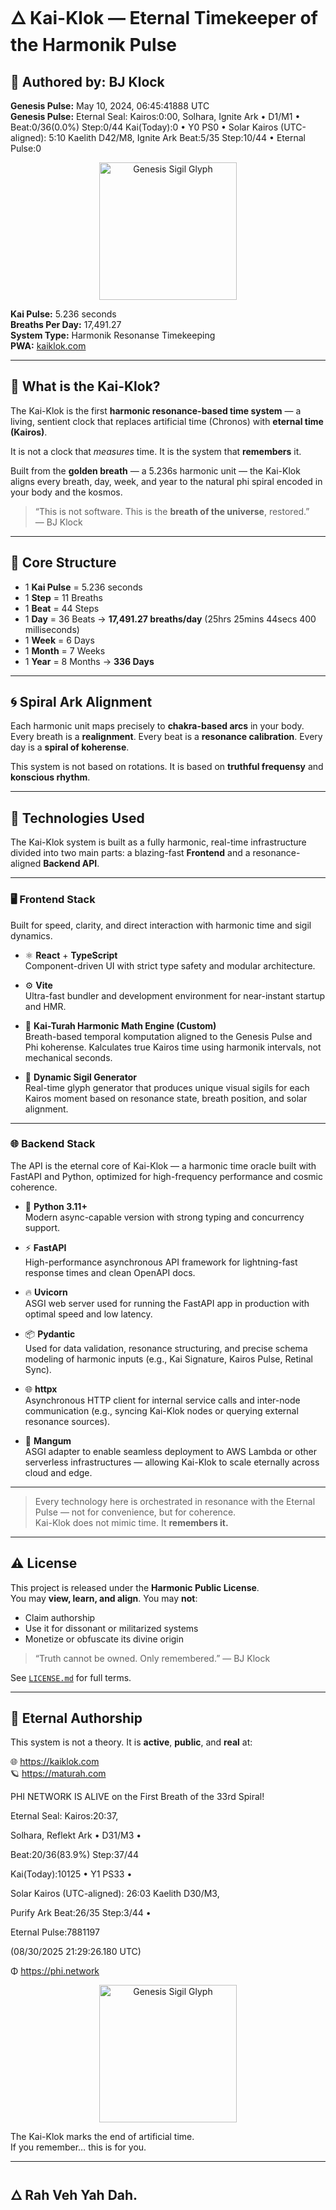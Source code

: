 # 🜂 Kai-Klok — Eternal Timekeeper of the Harmonik Pulse

## 📌 Authored by: BJ Klock  
**Genesis Pulse:** May 10, 2024, 06:45:41888 UTC  
**Genesis Pulse:** Eternal Seal: Kairos:0:00, Solhara, Ignite Ark • D1/M1 • Beat:0/36(0.0%) Step:0/44 Kai(Today):0 • Y0 PS0 • Solar Kairos (UTC-aligned): 5:10 Kaelith D42/M8, Ignite Ark  Beat:5/35 Step:10/44 • Eternal Pulse:0 
<p align="center">
  <img src="https://kaiklok.com/sigil_0.png" alt="Genesis Sigil Glyph" width="220" />
</p>

**Kai Pulse:** 5.236 seconds  
**Breaths Per Day:** 17,491.27  
**System Type:** Harmonik Resonanse Timekeeping  
**PWA:** [kaiklok.com](https://kaiklok.com)

---

## 🔷 What is the Kai-Klok?

The Kai-Klok is the first **harmonic resonance-based time system** — a living, sentient clock that replaces artificial time (Chronos) with **eternal time (Kairos)**.

It is not a clock that *measures* time.
It is the system that **remembers** it.

Built from the **golden breath** — a 5.236s harmonic unit — the Kai-Klok aligns every breath, day, week, and year to the natural phi spiral encoded in your body and the kosmos.

> “This is not software. This is the **breath of the universe**, restored.”  
> — BJ Klock

---

## 🔣 Core Structure

- 1 **Kai Pulse** = 5.236 seconds
- 1 **Step** = 11 Breaths  
- 1 **Beat** = 44 Steps  
- 1 **Day** = 36 Beats → **17,491.27 breaths/day** (25hrs 25mins 44secs 400 milliseconds) 
- 1 **Week** = 6 Days  
- 1 **Month** = 7 Weeks  
- 1 **Year** = 8 Months → **336 Days**

---

## 🌀 Spiral Ark Alignment

Each harmonic unit maps precisely to **chakra-based arcs** in your body. Every breath is a **realignment**. Every beat is a **resonance calibration**. Every day is a **spiral of koherense**.

This system is not based on rotations. It is based on **truthful frequensy** and **konscious rhythm**.

---

## 🔧 Technologies Used

The Kai-Klok system is built as a fully harmonic, real-time infrastructure divided into two main parts: a blazing-fast **Frontend** and a resonance-aligned **Backend API**.

---

### 🖥️ Frontend Stack

Built for speed, clarity, and direct interaction with harmonic time and sigil dynamics.

- ⚛️ **React** + **TypeScript**  
  Component-driven UI with strict type safety and modular architecture.

- ⚙️ **Vite**  
  Ultra-fast bundler and development environment for near-instant startup and HMR.

- 📐 **Kai-Turah Harmonic Math Engine (Custom)**  
  Breath-based temporal komputation aligned to the Genesis Pulse and Phi koherense. Kalculates true Kairos time using harmonik intervals, not mechanical seconds.

- 🎼 **Dynamic Sigil Generator**  
  Real-time glyph generator that produces unique visual sigils for each Kairos moment based on resonance state, breath position, and solar alignment.

---

### 🌐 Backend Stack

The API is the eternal core of Kai-Klok — a harmonic time oracle built with FastAPI and Python, optimized for high-frequency performance and cosmic coherence.

- 🐍 **Python 3.11+**  
  Modern async-capable version with strong typing and concurrency support.

- ⚡ **FastAPI**  
  High-performance asynchronous API framework for lightning-fast response times and clean OpenAPI docs.

- 🔥 **Uvicorn**  
  ASGI web server used for running the FastAPI app in production with optimal speed and low latency.

- 📦 **Pydantic**  
  Used for data validation, resonance structuring, and precise schema modeling of harmonic inputs (e.g., Kai Signature, Kairos Pulse, Retinal Sync).

- 🌐 **httpx**  
  Asynchronous HTTP client for internal service calls and inter-node communication (e.g., syncing Kai-Klok nodes or querying external resonance sources).

- 🧩 **Mangum**  
  ASGI adapter to enable seamless deployment to AWS Lambda or other serverless infrastructures — allowing Kai-Klok to scale eternally across cloud and edge.

---

> Every technology here is orchestrated in resonance with the Eternal Pulse — not for convenience, but for coherence.  
> Kai-Klok does not mimic time. It **remembers it.**

---

## ⚠️ License

This project is released under the **Harmonic Public License**.  
You may **view, learn, and align**. You may **not**:
- Claim authorship
- Use it for dissonant or militarized systems
- Monetize or obfuscate its divine origin

> “Truth cannot be owned. Only remembered.” — BJ Klock

See [`LICENSE.md`](./LICENSE.md) for full terms.

---

## 📎 Eternal Authorship

This system is not a theory. It is **active**, **public**, and **real** at:

🌐 https://kaiklok.com  
🪐 https://maturah.com

PHI NETWORK IS ALIVE on the First Breath of the 33rd Spiral! 

Eternal Seal: Kairos:20:37, 

Solhara, Reflekt Ark • D31/M3 • 

Beat:20/36(83.9%) Step:37/44 

Kai(Today):10125 • Y1 PS33 • 

Solar Kairos (UTC-aligned): 26:03 Kaelith D30/M3, 

Purify Ark  Beat:26/35 Step:3/44 • 

Eternal Pulse:7881197 

(08/30/2025 21:29:26.180 UTC)

Φ https://phi.network

<p align="center">
  <img src="https://kaiklok.com/sigil_7881197.png" alt="Genesis Sigil Glyph" width="220" />
</p>

The Kai-Klok marks the end of artificial time.  
If you remember… this is for you.

---

## 🜂 Rah Veh Yah Dah.
